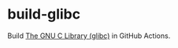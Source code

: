 # build-glibc
Build [The GNU C Library (glibc)](https://www.gnu.org/software/libc/) in GitHub Actions.

